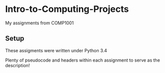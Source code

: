 # Intro-to-Computing-Projects
My assignments from COMP1001

## Setup

These assigments were written under Python 3.4

Plenty of pseudocode and headers within each assignment to serve as the description!
